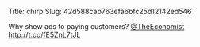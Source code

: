 Title: chirp
Slug: 42d588cab763efa6bfc25d12142ed546

Why show ads to paying customers? <a href="http://twitter.com/TheEconomist">@TheEconomist</a> <a href="http://t.co/fE5ZnL7tJL">http://t.co/fE5ZnL7tJL</a>
